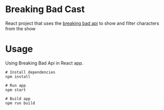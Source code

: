 # Breaking Bad Cast

React project that uses the [breaking bad api](https://breakingbadapi.com/documentation) to show and filter characters from the show

# Usage

Using Breaking Bad Api in React app.



```
# Install dependencies
npm install
```

```
# Run app
npm start
```

```
# Build app
npm run build
```
